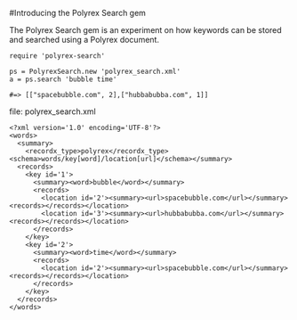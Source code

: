 #Introducing the Polyrex Search gem

The Polyrex Search gem is an experiment on how keywords can be stored and searched using a Polyrex document.

    require 'polyrex-search'

    ps = PolyrexSearch.new 'polyrex_search.xml'
    a = ps.search 'bubble time'

    #=> [["spacebubble.com", 2],["hubbabubba.com", 1]]

file: polyrex_search.xml

    <?xml version='1.0' encoding='UTF-8'?>
    <words>
      <summary>
        <recordx_type>polyrex</recordx_type><schema>words/key[word]/location[url]</schema></summary>
      <records>
        <key id='1'>
          <summary><word>bubble</word></summary>
          <records>
            <location id='2'><summary><url>spacebubble.com</url></summary><records></records></location>
            <location id='3'><summary><url>hubbabubba.com</url></summary><records></records></location>
          </records>
        </key>
        <key id='2'>
          <summary><word>time</word></summary>
          <records>
            <location id='2'><summary><url>spacebubble.com</url></summary><records></records></location>
          </records>
        </key>
      </records>
    </words>

